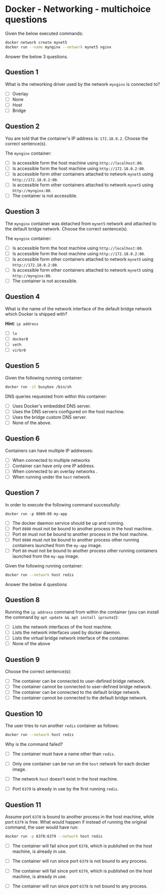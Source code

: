 # Docker - Networking - multichoice questions

Given the below executed commands: 

```bash
docker network create mynet5
docker run --name mynginx --network mynet5 nginx
```

Answer the below 3 questions. 

## Question 1

What is the networking driver used by the network `mynginx` is connected to?

- [ ] Overlay
- [ ] None 
- [ ] Host
- [ ] Bridge

## Question 2

You are told that the container's IP address is: `172.18.0.2`.
Choose the correct sentence(s).

The `mynginx` container:

- [ ] Is accessible form the host machine using `http://localhost:80`.
- [ ] Is accessible form the host machine using `http://172.18.0.2:80`.
- [ ] Is accessible form other containers attached to network `mynet5` using `http://172.18.0.2:80`.
- [ ] Is accessible form other containers attached to network `mynet5` using `http://mynginx:80`.
- [ ] The container is not accessible.

## Question 3

The `mynginx` container was detached from `mynet5` network and attached to the default bridge network.
Choose the correct sentence(s).

The `mynginx` container:

- [ ] Is accessible form the host machine using `http://localhost:80`.
- [ ] Is accessible form the host machine using `http://172.18.0.2:80`.
- [ ] Is accessible form other containers attached to network `mynet5` using `http://172.18.0.2:80`.
- [ ] Is accessible form other containers attached to network `mynet5` using `http://mynginx:80`.
- [ ] The container is not accessible.

## Question 4

What is the name of the network interface of the default bridge network which Docker is shipped with?  

**Hint**: `ip address`

- [ ] `lo`
- [ ] `docker0`
- [ ] `veth`
- [ ] `virbr0`

## Question 5

Given the following running container:

```bash
docker run -it busybox /bin/sh
```

DNS queries requested from within this container: 

- [ ] Uses Docker's embedded DNS server.
- [ ] Uses the DNS servers configured on the host machine.
- [ ] Uses the bridge custom DNS server.
- [ ] None of the above. 

## Question 6

Containers can have multiple IP addresses:

- [ ] When connected to multiple networks
- [ ] Container can have only one IP address. 
- [ ] When connected to an overlay networks .
- [ ] When running under the `host` network. 

## Question 7

In order to execute the following command successfully:

```
docker run -p 8080:80 my-app
``` 

- [ ] The docker daemon service should be up and running.
- [ ] Port `8080` must not be bound to another process in the host machine.
- [ ] Port `80` must not be bound to another process in the host machine.
- [ ] Port `8080` must not be bound to another process other running containers launched from the `my-app` image.
- [ ] Port `80` must not be bound to another process other running containers launched from the `my-app` image.

Given the following running container: 

```bash 
docker run --network host redis
```

Answer the below 4 questions

## Question 8

Running the `ip address` command from within the container (you can install the command by `apt update && apt install iproute2`): 

- [ ] Lists the network interfaces of the host machine.
- [ ] Lists the network interfaces used by docker daemon.
- [ ] Lists the virtual bridge network interface of the container.
- [ ] None of the above

## Question 9

Choose the correct sentence(s):

- [ ] The container can be connected to user-defined bridge network.
- [ ] The container cannot be connected to user-defined bridge network.
- [ ] The container can be connected to the default bridge network.
- [ ] The container cannot be connected to the default bridge network.

## Question 10

The user tries to run another `redis` container as follows:

```bash 
docker run --network host redis
```

Why is the command failed? 

- [ ] The container must have a name other than `redis`.
- [ ] Only one container can be run on the `host` network for each docker image.
- [ ] The network `host` doesn't exist in the host machine.
- [ ] Port `6379` is already in use by the first running `redis`.


## Question 11

Assume port `6378` is bound to another process in the host machine, 
while port `6379` is free.
What would happen if instead of running the original command, the user would have run:

```bash 
docker run -p 6378:6379 --network host redis
```

- [ ] The container will fail since port `6378`, which is published on the host machine, is already in use.
- [ ] The container will run since port `6379` is not bound to any process.
- [ ] The container will fail since port `6379`, which is published on the host machine, is already in use.
- [ ] The container will run since port `6378` is not bound to any process.

